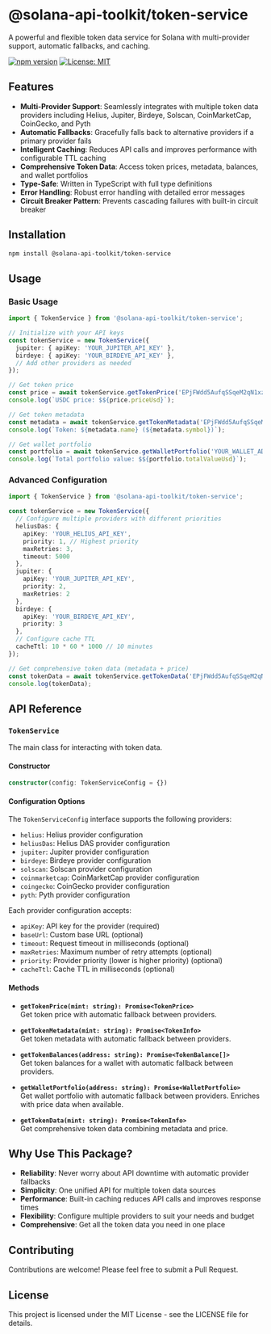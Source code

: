 # @solana-api-toolkit/token-service

A powerful and flexible token data service for Solana with multi-provider support, automatic fallbacks, and caching.

[![npm version](https://img.shields.io/npm/v/@solana-api-toolkit/token-service.svg)](https://www.npmjs.com/package/@solana-api-toolkit/token-service)
[![License: MIT](https://img.shields.io/badge/License-MIT-yellow.svg)](https://opensource.org/licenses/MIT)

## Features

- **Multi-Provider Support**: Seamlessly integrates with multiple token data providers including Helius, Jupiter, Birdeye, Solscan, CoinMarketCap, CoinGecko, and Pyth
- **Automatic Fallbacks**: Gracefully falls back to alternative providers if a primary provider fails
- **Intelligent Caching**: Reduces API calls and improves performance with configurable TTL caching
- **Comprehensive Token Data**: Access token prices, metadata, balances, and wallet portfolios
- **Type-Safe**: Written in TypeScript with full type definitions
- **Error Handling**: Robust error handling with detailed error messages
- **Circuit Breaker Pattern**: Prevents cascading failures with built-in circuit breaker

## Installation

```bash
npm install @solana-api-toolkit/token-service
```

## Usage

### Basic Usage

```typescript
import { TokenService } from '@solana-api-toolkit/token-service';

// Initialize with your API keys
const tokenService = new TokenService({
  jupiter: { apiKey: 'YOUR_JUPITER_API_KEY' },
  birdeye: { apiKey: 'YOUR_BIRDEYE_API_KEY' },
  // Add other providers as needed
});

// Get token price
const price = await tokenService.getTokenPrice('EPjFWdd5AufqSSqeM2qN1xzybapC8G4wEGGkZwyTDt1v'); // USDC
console.log(`USDC price: $${price.priceUsd}`);

// Get token metadata
const metadata = await tokenService.getTokenMetadata('EPjFWdd5AufqSSqeM2qN1xzybapC8G4wEGGkZwyTDt1v');
console.log(`Token: ${metadata.name} (${metadata.symbol})`);

// Get wallet portfolio
const portfolio = await tokenService.getWalletPortfolio('YOUR_WALLET_ADDRESS');
console.log(`Total portfolio value: $${portfolio.totalValueUsd}`);
```

### Advanced Configuration

```typescript
import { TokenService } from '@solana-api-toolkit/token-service';

const tokenService = new TokenService({
  // Configure multiple providers with different priorities
  heliusDas: { 
    apiKey: 'YOUR_HELIUS_API_KEY',
    priority: 1, // Highest priority
    maxRetries: 3,
    timeout: 5000
  },
  jupiter: { 
    apiKey: 'YOUR_JUPITER_API_KEY',
    priority: 2,
    maxRetries: 2
  },
  birdeye: { 
    apiKey: 'YOUR_BIRDEYE_API_KEY',
    priority: 3
  },
  // Configure cache TTL
  cacheTtl: 10 * 60 * 1000 // 10 minutes
});

// Get comprehensive token data (metadata + price)
const tokenData = await tokenService.getTokenData('EPjFWdd5AufqSSqeM2qN1xzybapC8G4wEGGkZwyTDt1v');
console.log(tokenData);
```

## API Reference

### `TokenService`

The main class for interacting with token data.

#### Constructor

```typescript
constructor(config: TokenServiceConfig = {})
```

#### Configuration Options

The `TokenServiceConfig` interface supports the following providers:

- `helius`: Helius provider configuration
- `heliusDas`: Helius DAS provider configuration
- `jupiter`: Jupiter provider configuration
- `birdeye`: Birdeye provider configuration
- `solscan`: Solscan provider configuration
- `coinmarketcap`: CoinMarketCap provider configuration
- `coingecko`: CoinGecko provider configuration
- `pyth`: Pyth provider configuration

Each provider configuration accepts:

- `apiKey`: API key for the provider (required)
- `baseUrl`: Custom base URL (optional)
- `timeout`: Request timeout in milliseconds (optional)
- `maxRetries`: Maximum number of retry attempts (optional)
- `priority`: Provider priority (lower is higher priority) (optional)
- `cacheTtl`: Cache TTL in milliseconds (optional)

#### Methods

- **`getTokenPrice(mint: string): Promise<TokenPrice>`**  
  Get token price with automatic fallback between providers.

- **`getTokenMetadata(mint: string): Promise<TokenInfo>`**  
  Get token metadata with automatic fallback between providers.

- **`getTokenBalances(address: string): Promise<TokenBalance[]>`**  
  Get token balances for a wallet with automatic fallback between providers.

- **`getWalletPortfolio(address: string): Promise<WalletPortfolio>`**  
  Get wallet portfolio with automatic fallback between providers. Enriches with price data when available.

- **`getTokenData(mint: string): Promise<TokenInfo>`**  
  Get comprehensive token data combining metadata and price.

## Why Use This Package?

- **Reliability**: Never worry about API downtime with automatic provider fallbacks
- **Simplicity**: One unified API for multiple token data sources
- **Performance**: Built-in caching reduces API calls and improves response times
- **Flexibility**: Configure multiple providers to suit your needs and budget
- **Comprehensive**: Get all the token data you need in one place

## Contributing

Contributions are welcome! Please feel free to submit a Pull Request.

## License

This project is licensed under the MIT License - see the LICENSE file for details. 
